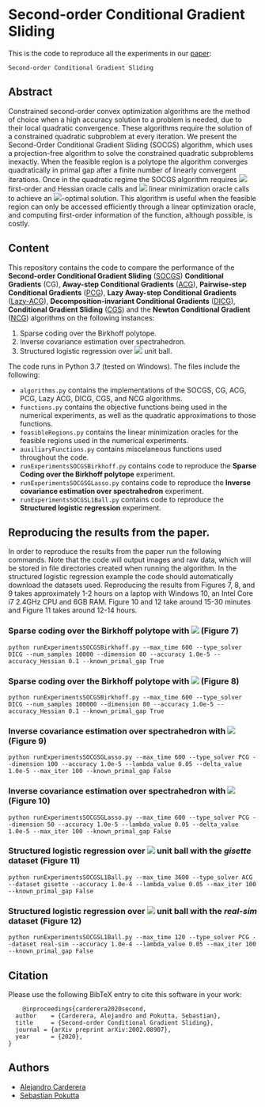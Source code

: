 # Second-order Conditional Gradient Sliding

This is the code to reproduce all the experiments in our 
[paper](https://arxiv.org/pdf/2002.08907.pdf):

```
Second-order Conditional Gradient Sliding
```

## Abstract

Constrained second-order convex optimization algorithms are the method of choice when a high accuracy solution to a problem is needed, due to their local quadratic convergence. These algorithms require the solution of a constrained quadratic subproblem at every iteration. We present the Second-Order Conditional Gradient Sliding (SOCGS) algorithm, which uses a projection-free algorithm to solve the constrained quadratic subproblems inexactly. When the feasible region is a polytope the algorithm converges quadratically in primal gap after a finite number of linearly convergent iterations. Once in the quadratic regime the SOCGS algorithm requires <img src="https://render.githubusercontent.com/render/math?math=\mathcal{O}(\log(\log 1/\varepsilon))"> first-order and Hessian oracle calls and <img src="https://render.githubusercontent.com/render/math?math=\mathcal{O}(\log (1/\varepsilon) \log(\log1/\varepsilon))"> linear minimization oracle calls to achieve an <img src="https://render.githubusercontent.com/render/math?math=\varepsilon">-optimal solution. This algorithm is useful when the feasible region can only be accessed efficiently through a linear optimization oracle, and computing first-order information of the function, although possible, is costly. 

## Content

This repository contains the code to compare the performance of the **Second-order Conditional Gradient Sliding** ([SOCGS](https://arxiv.org/pdf/2002.08907.pdf)) **Conditional Gradients** (CG), **Away-step Conditional Gradients** ([ACG](http://www.iro.umontreal.ca/~marcotte/ARTIPS/1986_MP.pdf)), **Pairwise-step Conditional Gradients** ([PCG](https://arxiv.org/pdf/1511.05932.pdf)), **Lazy Away-step Conditional Gradients** ([Lazy-ACG](https://arxiv.org/pdf/1610.05120.pdf)), **Decomposition-invariant Conditional Gradients** ([DICG](https://arxiv.org/pdf/1605.06492.pdf)), **Conditional Gradient Sliding** ([CGS](http://www.optimization-online.org/DB_FILE/2014/10/4605.pdf)) and the **Newton Conditional Gradient** ([NCG](https://arxiv.org/pdf/2002.07003.pdf)) algorithms on the following instances:

1. Sparse coding over the Birkhoff polytope.
2. Inverse covariance estimation over spectrahedron.
3. Structured logistic regression over <img src="https://render.githubusercontent.com/render/math?math=\ell_1"> unit ball.

The code runs in Python 3.7 (tested on Windows). The files include the following:
* `algorithms.py` contains the implementations of the SOCGS, CG, ACG, PCG, Lazy ACG, DICG, CGS, and NCG algorithms.
* `functions.py` contains the objective functions being used in the numerical experiments, as well as the quadratic approximations to those functions.
* `feasibleRegions.py` contains the linear minimization oracles for the feasible regions used in the numerical experiments.
* `auxiliaryFunctions.py` contains miscelaneous functions used throughout the code.
* `runExperimentsSOCGSBirkhoff.py` contains code to reproduce the **Sparse Coding over the Birkhoff polytope** experiment.
* `runExperimentsSOCGSGLasso.py` contains code to reproduce the **Inverse covariance estimation over spectrahedron** experiment.
* `runExperimentsSOCGSL1Ball.py` contains code to reproduce the **Structured logistic regression** experiment.


## Reproducing the results from the paper.

In order to reproduce the results from the paper run the following commands. Note that the code will output images and raw data, which will be stored in file directories created when running the algorithm. In the structured logistic regression example the code should automatically download the datasets used. Reproducing the results from Figures 7, 8, and 9 takes approximately 1-2 hours on a laptop with Windows 10, an Intel Core i7 2.4GHz CPU and 6GB RAM. Figure 10 and 12 take around 15-30 minutes and Figure 11 takes around 12-14 hours.


### Sparse coding over the Birkhoff polytope with <img src="https://render.githubusercontent.com/render/math?math=m = 10,000"> (Figure 7)

```
python runExperimentsSOCGSBirkhoff.py --max_time 600 --type_solver DICG --num_samples 10000 --dimension 80 --accuracy 1.0e-5 --accuracy_Hessian 0.1 --known_primal_gap True
```

### Sparse coding over the Birkhoff polytope with <img src="https://render.githubusercontent.com/render/math?math=m = 100,000"> (Figure 8)

```
python runExperimentsSOCGSBirkhoff.py --max_time 600 --type_solver DICG --num_samples 100000 --dimension 80 --accuracy 1.0e-5 --accuracy_Hessian 0.1 --known_primal_gap True
```

### Inverse covariance estimation over spectrahedron with <img src="https://render.githubusercontent.com/render/math?math=n = 100"> (Figure 9)

```
python runExperimentsSOCGSGLasso.py --max_time 600 --type_solver PCG --dimension 100 --accuracy 1.0e-5 --lambda_value 0.05 --delta_value 1.0e-5 --max_iter 100 --known_primal_gap False
```

### Inverse covariance estimation over spectrahedron with <img src="https://render.githubusercontent.com/render/math?math=n = 50"> (Figure 10)

```
python runExperimentsSOCGSGLasso.py --max_time 600 --type_solver PCG --dimension 50 --accuracy 1.0e-5 --lambda_value 0.05 --delta_value 1.0e-5 --max_iter 100 --known_primal_gap False
```
### Structured logistic regression over <img src="https://render.githubusercontent.com/render/math?math=\ell_1"> unit ball with the *gisette* dataset (Figure 11)

```
python runExperimentsSOCGSL1Ball.py --max_time 3600 --type_solver ACG --dataset gisette --accuracy 1.0e-4 --lambda_value 0.05 --max_iter 100 --known_primal_gap False
```
### Structured logistic regression over <img src="https://render.githubusercontent.com/render/math?math=\ell_1"> unit ball with the *real-sim* dataset (Figure 12)

```
python runExperimentsSOCGSL1Ball.py --max_time 120 --type_solver PCG --dataset real-sim --accuracy 1.0e-4 --lambda_value 0.05 --max_iter 100 --known_primal_gap False
```

## Citation

Please use the following BibTeX entry to cite this software in your work:
    
        @inproceedings{carderera2020second,
      author    = {Carderera, Alejandro and Pokutta, Sebastian},
      title     = {Second-order Conditional Gradient Sliding},
      journal = {arXiv preprint arXiv:2002.08907},
      year      = {2020},
    }
    
## Authors

* [Alejandro Carderera](https://alejandro-carderera.github.io/)
* [Sebastian Pokutta](http://www.pokutta.com/)
